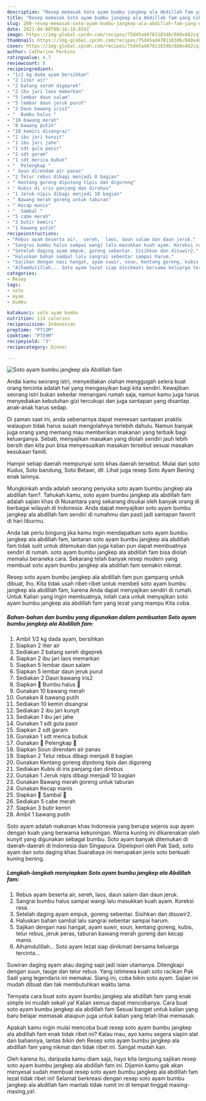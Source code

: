 ```yaml
---
description: "Resep memasak Soto ayam bumbu jangkep ala Abdillah fam yang nikmat Untuk Jualan"
title: "Resep memasak Soto ayam bumbu jangkep ala Abdillah fam yang nikmat Untuk Jualan"
slug: 200-resep-memasak-soto-ayam-bumbu-jangkep-ala-abdillah-fam-yang-nikmat-untuk-jualan
date: 2021-04-08T00:16:18.655Z
image: https://img-global.cpcdn.com/recipes/75d45ad4781183d6/680x482cq70/soto-ayam-bumbu-jangkep-ala-abdillah-fam-foto-resep-utama.jpg
thumbnail: https://img-global.cpcdn.com/recipes/75d45ad4781183d6/680x482cq70/soto-ayam-bumbu-jangkep-ala-abdillah-fam-foto-resep-utama.jpg
cover: https://img-global.cpcdn.com/recipes/75d45ad4781183d6/680x482cq70/soto-ayam-bumbu-jangkep-ala-abdillah-fam-foto-resep-utama.jpg
author: Catherine Perkins
ratingvalue: 4.7
reviewcount: 8
recipeingredient:
- "1/2 kg dada ayam bersihkan"
- "2 liter air"
- "2 batang sereh digeprek"
- "2 ibu jari laos memarkan"
- "5 lembar daun salam"
- "5 lembar daun jeruk purut"
- "2 Daun bawang iris2"
- "  Bumbu halus "
- "10 bawang merah"
- "8 bawang putih"
- "10 kemiri disangrai"
- "2 ibu jari kunyit"
- "1 ibu jari jahe"
- "1 sdt gula pasir"
- "2 sdt garam"
- "1 sdt merica bubuk"
- "  Pelengkap "
- " Soun direndam air panas"
- "2 Telur rebus dibagi menjadi 8 bagian"
- " Kentang goreng dipotong tipis dan digoreng"
- " Kubis di iris panjang dan direbus"
- "1 Jeruk nipis dibagi menjadi 10 bagian"
- " Bawang merah goreng untuk taburan"
- " Kecap manis"
- "  Sambal "
- "5 cabe merah"
- "3 butir kemiri"
- "1 bawang putih"
recipeinstructions:
- "Rebus ayam beserta air,  sereh,  laos, daun salam dan daun jeruk."
- "Sangrai bumbu halus sampai wangi lalu masukkan kuah ayam. Koreksi rasa."
- "Setelah daging ayam empuk, goreng sebentar. Sisihkan dan disuwir2."
- "Haluskan bahan sambal lalu sangrai sebentar sampai harum."
- "Sajikan dengan nasi hangat, ayam suwir, soun, kentang goreng, kubis, telur rebus, jeruk peras, taburan bawang merah goreng dan kecap manis."
- "Alhamdulillah... Soto ayam lezat siap dinikmati bersama keluarga tercinta..."
categories:
- Resep
tags:
- soto
- ayam
- bumbu

katakunci: soto ayam bumbu 
nutrition: 114 calories
recipecuisine: Indonesian
preptime: "PT13M"
cooktime: "PT59M"
recipeyield: "3"
recipecategory: Dinner

---
```



![Soto ayam bumbu jangkep ala Abdillah fam](https://img-global.cpcdn.com/recipes/75d45ad4781183d6/680x482cq70/soto-ayam-bumbu-jangkep-ala-abdillah-fam-foto-resep-utama.jpg)

Andai kamu seorang istri, menyediakan olahan menggugah selera buat orang tercinta adalah hal yang mengasyikan bagi kita sendiri. Kewajiban seorang istri bukan sekedar menangani rumah saja, namun kamu juga harus menyediakan kebutuhan gizi tercukupi dan juga santapan yang disantap anak-anak harus sedap.

Di zaman  saat ini, anda sebenarnya dapat memesan santapan praktis walaupun tidak harus susah mengolahnya terlebih dahulu. Namun banyak juga orang yang memang mau memberikan makanan yang terbaik bagi keluarganya. Sebab, menyajikan masakan yang diolah sendiri jauh lebih bersih dan kita pun bisa menyesuaikan masakan tersebut sesuai masakan kesukaan famili. 

Hampir setiap daerah mempunyai soto khas daerah tersebut. Mulai dari soto Kudus, Soto bandung, Soto Betawi, dll. Lihat juga resep Soto Ayam Bening enak lainnya.

Mungkinkah anda adalah seorang penyuka soto ayam bumbu jangkep ala abdillah fam?. Tahukah kamu, soto ayam bumbu jangkep ala abdillah fam adalah sajian khas di Nusantara yang sekarang disukai oleh banyak orang di berbagai wilayah di Indonesia. Anda dapat menyajikan soto ayam bumbu jangkep ala abdillah fam sendiri di rumahmu dan pasti jadi santapan favorit di hari liburmu.

Anda tak perlu bingung jika kamu ingin mendapatkan soto ayam bumbu jangkep ala abdillah fam, lantaran soto ayam bumbu jangkep ala abdillah fam tidak sulit untuk ditemukan dan juga kalian pun dapat membuatnya sendiri di rumah. soto ayam bumbu jangkep ala abdillah fam bisa diolah memalui beraneka cara. Sekarang telah banyak resep modern yang membuat soto ayam bumbu jangkep ala abdillah fam semakin nikmat.

Resep soto ayam bumbu jangkep ala abdillah fam pun gampang untuk dibuat, lho. Kita tidak usah ribet-ribet untuk membeli soto ayam bumbu jangkep ala abdillah fam, karena Anda dapat menyajikan sendiri di rumah. Untuk Kalian yang ingin membuatnya, inilah cara untuk menyajikan soto ayam bumbu jangkep ala abdillah fam yang lezat yang mampu Kita coba.

<!--inarticleads1-->

##### Bahan-bahan dan bumbu yang digunakan dalam pembuatan Soto ayam bumbu jangkep ala Abdillah fam:

1. Ambil 1/2 kg dada ayam, bersihkan
1. Siapkan 2 liter air
1. Sediakan 2 batang sereh digeprek
1. Siapkan 2 ibu jari laos memarkan
1. Siapkan 5 lembar daun salam
1. Siapkan 5 lembar daun jeruk purut
1. Sediakan 2 Daun bawang iris2
1. Siapkan  👑 Bumbu halus 👑
1. Gunakan 10 bawang merah
1. Gunakan 8 bawang putih
1. Sediakan 10 kemiri disangrai
1. Sediakan 2 ibu jari kunyit
1. Sediakan 1 ibu jari jahe
1. Gunakan 1 sdt gula pasir
1. Siapkan 2 sdt garam
1. Gunakan 1 sdt merica bubuk
1. Gunakan  👑 Pelengkap 👑
1. Siapkan  Soun direndam air panas
1. Siapkan 2 Telur rebus dibagi menjadi 8 bagian
1. Gunakan  Kentang goreng dipotong tipis dan digoreng
1. Sediakan  Kubis di iris panjang dan direbus
1. Gunakan 1 Jeruk nipis dibagi menjadi 10 bagian
1. Gunakan  Bawang merah goreng untuk taburan
1. Gunakan  Kecap manis
1. Siapkan  👑 Sambal 👑
1. Sediakan 5 cabe merah
1. Siapkan 3 butir kemiri
1. Ambil 1 bawang putih


Soto ayam adalah makanan khas Indonesia yang berupa sejenis sup ayam dengan kuah yang berwarna kekuningan. Warna kuning ini dikarenakan oleh kunyit yang digunakan sebagai bumbu. Soto ayam banyak ditemukan di daerah-daerah di Indonesia dan Singapura. Dipelopori oleh Pak Sadi, soto ayam dan soto daging khas Suarabaya ini merupakan jenis soto berkuah kuning bening. 

<!--inarticleads2-->

##### Langkah-langkah menyiapkan Soto ayam bumbu jangkep ala Abdillah fam:

1. Rebus ayam beserta air,  sereh,  laos, daun salam dan daun jeruk.
1. Sangrai bumbu halus sampai wangi lalu masukkan kuah ayam. Koreksi rasa.
1. Setelah daging ayam empuk, goreng sebentar. Sisihkan dan disuwir2.
1. Haluskan bahan sambal lalu sangrai sebentar sampai harum.
1. Sajikan dengan nasi hangat, ayam suwir, soun, kentang goreng, kubis, telur rebus, jeruk peras, taburan bawang merah goreng dan kecap manis.
1. Alhamdulillah... Soto ayam lezat siap dinikmati bersama keluarga tercinta...


Suwiran daging ayam atau daging sapi jadi isian utamanya. Dilengkapi dengan suun, tauge dan telur rebus. Yang istimewa kuah soto racikan Pak Sadi yang legendaris ini memakai. Siang ini, coba bikin soto ayam. Sajian ini mudah dibuat dan tak membutuhkan waktu lama. 

Ternyata cara buat soto ayam bumbu jangkep ala abdillah fam yang enak simple ini mudah sekali ya! Kalian semua dapat mencobanya. Cara buat soto ayam bumbu jangkep ala abdillah fam Sesuai banget untuk kalian yang baru belajar memasak ataupun juga untuk kalian yang telah lihai memasak.

Apakah kamu ingin mulai mencoba buat resep soto ayam bumbu jangkep ala abdillah fam enak tidak ribet ini? Kalau mau, ayo kamu segera siapin alat dan bahannya, lantas bikin deh Resep soto ayam bumbu jangkep ala abdillah fam yang nikmat dan tidak ribet ini. Sangat mudah kan. 

Oleh karena itu, daripada kamu diam saja, hayo kita langsung sajikan resep soto ayam bumbu jangkep ala abdillah fam ini. Dijamin kamu gak akan menyesal sudah membuat resep soto ayam bumbu jangkep ala abdillah fam lezat tidak ribet ini! Selamat berkreasi dengan resep soto ayam bumbu jangkep ala abdillah fam mantab tidak rumit ini di tempat tinggal masing-masing,ya!.

